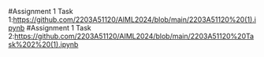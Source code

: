 #Assignment 1 Task 1:https://github.com/2203A51120/AIML2024/blob/main/2203A51120%20(1).ipynb
#Assignment 1 Task 2:https://github.com/2203A51120/AIML2024/blob/main/2203A51120%20Task%202%20(1).ipynb
